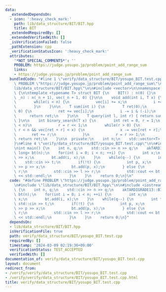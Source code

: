 ```yaml
---
data:
  _extendedDependsOn:
  - icon: ':heavy_check_mark:'
    path: lib/data_structure/BIT/BIT.hpp
    title: BIT
  _extendedRequiredBy: []
  _extendedVerifiedWith: []
  _isVerificationFailed: false
  _pathExtension: cpp
  _verificationStatusIcon: ':heavy_check_mark:'
  attributes:
    '*NOT_SPECIAL_COMMENTS*': ''
    PROBLEM: https://judge.yosupo.jp/problem/point_add_range_sum
    links:
    - https://judge.yosupo.jp/problem/point_add_range_sum
  bundledCode: "#line 1 \"verify/data_structure/BIT/yosupo_BIT.test.cpp\"\n#define\
    \ PROBLEM \"https://judge.yosupo.jp/problem/point_add_range_sum\"\n\n#line 2 \"\
    lib/data_structure/BIT/BIT.hpp\"\n\n#include <vector>\n\nnamespace akTARDIGRADE13\
    \ {\n\ntemplate <typename T> struct BIT {\n    BIT() : n(0) {}\n    explicit BIT(int\
    \ _n) : n(_n + 1), vec(_n + 1, 0) {}\n\n    void add(int i, T x) {\n        ++i;\n\
    \        while(i < n) {\n            vec[i] += x;\n            i += i & (-i);\n\
    \        }\n    }\n\n    T sum(int i) {\n        T ret(0);\n        while(i >\
    \ 0) {\n            ret += vec[i];\n            i -= i & (-i);\n        }\n  \
    \      return ret;\n    }\n\n    T query(int l, int r) { return sum(r) - sum(l);\
    \ }\n\n    int binary_search(T x) {\n        int ret = 0, r = 1;\n        while(r\
    \ < n)\n            r = r << 1;\n        while(r > 0) {\n            if(ret +\
    \ r < n && vec[ret + r] < x) {\n                x -= vec[ret + r];\n         \
    \       ret += r;\n            }\n            r = r >> 1;\n        }\n       \
    \ return ret;\n    }\n\n  private:\n    int n;\n    std::vector<T> vec;\n};\n\n\
    }\n#line 4 \"verify/data_structure/BIT/yosupo_BIT.test.cpp\"\n\n#include <iostream>\n\
    \nint main() {\n    int n, q;\n    std::cin >> n >> q;\n    akTARDIGRADE13::BIT<long\
    \ long> bt(n);\n    for(int i = 0; i < n; ++i) {\n        int x;\n        std::cin\
    \ >> x;\n        bt.add(i, x);\n    }\n    while(q--) {\n        int t;\n    \
    \    std::cin >> t;\n        if(!t) {\n            int p, x;\n            std::cin\
    \ >> p >> x;\n            bt.add(p, x);\n        } else {\n            int l,\
    \ r;\n            std::cin >> l >> r;\n            std::cout << bt.query(l, r)\
    \ << std::endl;\n        }\n    }\n    return 0;\n}\n"
  code: "#define PROBLEM \"https://judge.yosupo.jp/problem/point_add_range_sum\"\n\
    \n#include \"lib/data_structure/BIT/BIT.hpp\"\n\n#include <iostream>\n\nint main()\
    \ {\n    int n, q;\n    std::cin >> n >> q;\n    akTARDIGRADE13::BIT<long long>\
    \ bt(n);\n    for(int i = 0; i < n; ++i) {\n        int x;\n        std::cin >>\
    \ x;\n        bt.add(i, x);\n    }\n    while(q--) {\n        int t;\n       \
    \ std::cin >> t;\n        if(!t) {\n            int p, x;\n            std::cin\
    \ >> p >> x;\n            bt.add(p, x);\n        } else {\n            int l,\
    \ r;\n            std::cin >> l >> r;\n            std::cout << bt.query(l, r)\
    \ << std::endl;\n        }\n    }\n    return 0;\n}"
  dependsOn:
  - lib/data_structure/BIT/BIT.hpp
  isVerificationFile: true
  path: verify/data_structure/BIT/yosupo_BIT.test.cpp
  requiredBy: []
  timestamp: '2024-03-09 02:19:36+09:00'
  verificationStatus: TEST_ACCEPTED
  verifiedWith: []
documentation_of: verify/data_structure/BIT/yosupo_BIT.test.cpp
layout: document
redirect_from:
- /verify/verify/data_structure/BIT/yosupo_BIT.test.cpp
- /verify/verify/data_structure/BIT/yosupo_BIT.test.cpp.html
title: verify/data_structure/BIT/yosupo_BIT.test.cpp
---
```

